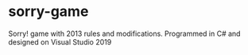 # sorry-game
Sorry! game with 2013 rules and modifications. Programmed in C# and designed on Visual Studio 2019
